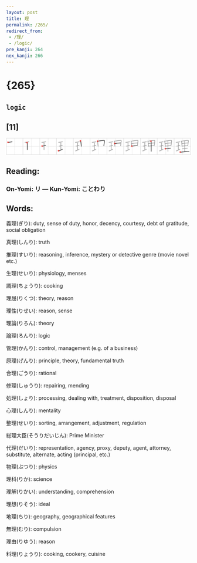 ```yaml
---
layout: post
title: 理
permalink: /265/
redirect_from:
 - /理/
 - /logic/
pre_kanji: 264
nex_kanji: 266
---
```


# {265}

## `logic`

## [11]

<div class="stroke"><img src="../images/E79086.png" /></div>

## Reading:

### On-Yomi: リ &mdash; Kun-Yomi: ことわり

## Words:

義理(ぎり): duty, sense of duty, honor, decency, courtesy, debt of gratitude, social obligation

真理(しんり): truth

推理(すいり): reasoning, inference, mystery or detective genre (movie novel etc.)

生理(せいり): physiology, menses

調理(ちょうり): cooking

理屈(りくつ): theory, reason

理性(りせい): reason, sense

理論(りろん): theory

論理(ろんり): logic

管理(かんり): control, management (e.g. of a business)

原理(げんり): principle, theory, fundamental truth

合理(ごうり): rational

修理(しゅうり): repairing, mending

処理(しょり): processing, dealing with, treatment, disposition, disposal

心理(しんり): mentality

整理(せいり): sorting, arrangement, adjustment, regulation

総理大臣(そうりだいじん): Prime Minister

代理(だいり): representation, agency, proxy, deputy, agent, attorney, substitute, alternate, acting (principal, etc.)

物理(ぶつり): physics

理科(りか): science

理解(りかい): understanding, comprehension

理想(りそう): ideal

地理(ちり): geography, geographical features

無理(むり): compulsion

理由(りゆう): reason

料理(りょうり): cooking, cookery, cuisine
